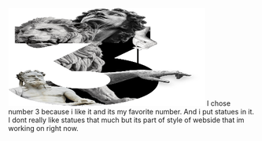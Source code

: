 <img src="https://github.com/Kasiczek/About-me-/blob/main/01-character-description/c%CC%8Ci%CC%81slo%20na%20github.jpg" width="400" height="200"/>
I chose number 3 because i like it and its my favorite number. 
And i put statues in it. I dont really like statues that much but its 
part of style of webside that im working on right now.
